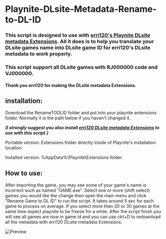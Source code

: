 # Playnite-DLsite-Metadata-Rename-to-DL-ID

### This script is designed to use with [erri120's Playnite DLsite metadata Extensions](https://github.com/erri120/Playnite.Extensions). All it does is to help you translate your DLsite games name into DLsite game ID for erri120's DLsite metadata to work properly.

### This script support all DLsite games with RJ000000 code and VJ000000.

#### Thank you erri120 for making the DLsite metadata Extensions.



## installation:
Download the RenameTODLID folder and put into your playnite extensions folder. Normally it is the path below if you haven't changed it.

***(I strongly suggest you also install [erri120 DLsite metadata Extensions](https://github.com/erri120/Playnite.Extensions) to use with this script.)***

Portable version: Extensions folder directly inside of Playnite's installation location.

Installed version: %AppData%\Playnite\Extensions folder.

## How to use:
After importing the game, you may see some of your game's name is incorrect such as named "GAME.exe". Select one or more (shift select) games you would like the change then open the main menu and click "Rename Game to DL ID" to run the script. It takes around 5 sec for each game to process on average. If you select more then 20 or 30 games at the same time expect playnite to be freeze for a while. After the script finish you will see all games are now in game id and you can use ctrl+D to redownload all the metadata with erri120 DLsite metadata Extensions.

![Preview](/Preview.gif)
